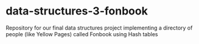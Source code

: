 # data-structures-3-fonbook
Repository for our final data structures project implementing a directory of people (like Yellow Pages) called Fonbook using Hash tables
